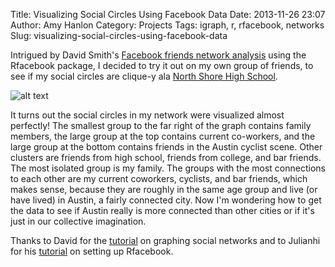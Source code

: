 Title: Visualizing Social Circles Using Facebook Data
Date: 2013-11-26 23:07
Author: Amy Hanlon
Category: Projects
Tags: igraph, r, rfacebook, networks
Slug: visualizing-social-circles-using-facebook-data

Intrigued by David Smith's [Facebook friends network analysis][] using
the Rfacebook package, I decided to try it out on my own group of
friends, to see if my social circles are clique-y ala [North Shore High
School].

![alt text][fb-network]

It turns out the social circles in my network were visualized almost
perfectly! The smallest group to the far right of the graph contains
family members, the large group at the top contains current co-workers,
and the large group at the bottom contains friends in the Austin cyclist
scene. Other clusters are friends from high school, friends from
college, and bar friends. The most isolated group is my family. The
groups with the most connections to each other are my current coworkers,
cyclists, and bar friends, which makes sense, because they are roughly
in the same age group and live (or have lived) in Austin, a fairly
connected city. Now I'm wondering how to get the data to see if Austin
really is more connected than other cities or if it's just in our
collective imagination.

Thanks to David for the [tutorial][Facebook friends network analysis] on
graphing social networks and to Julianhi for his [tutorial] on setting
up Rfacebook.

  [Facebook friends network analysis]: http://blog.revolutionanalytics.com/2013/11/how-to-analyze-you-facebook-friends-network-with-r.html
  [North Shore High School]: https://raw2.github.com/amygdalama/amygdalama.github.io/master/images/nshs.jpg
  [fb-network]: https://raw2.github.com/amygdalama/amygdalama.github.io/master/images/fb-network.png
  [tutorial]: http://thinktostart.wordpress.com/2013/11/19/analyzing-facebook-with-r/
